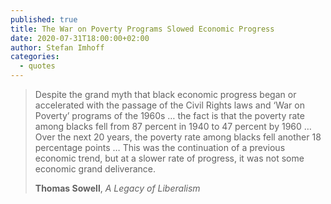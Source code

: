 ```yaml
---
published: true
title: The War on Poverty Programs Slowed Economic Progress
date: 2020-07-31T18:00:00+02:00
author: Stefan Imhoff
categories:
  - quotes
---
```


> Despite the grand myth that black economic progress began or accelerated with the passage of the Civil Rights laws and ‘War on Poverty’ programs of the 1960s … the fact is that the poverty rate among blacks fell from 87 percent in 1940 to 47 percent by 1960 … Over the next 20 years, the poverty rate among blacks fell another 18 percentage points … This was the continuation of a previous economic trend, but at a slower rate of progress, it was not some economic grand deliverance.
>
> **Thomas Sowell**, _A Legacy of Liberalism_
